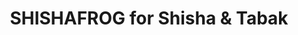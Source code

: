 ---
title: "SHISHAFROG for Shisha & Tabak"
url: /duesseldorf/shishafrog-for-shisha-und-tabak/
shop: Tabak
---